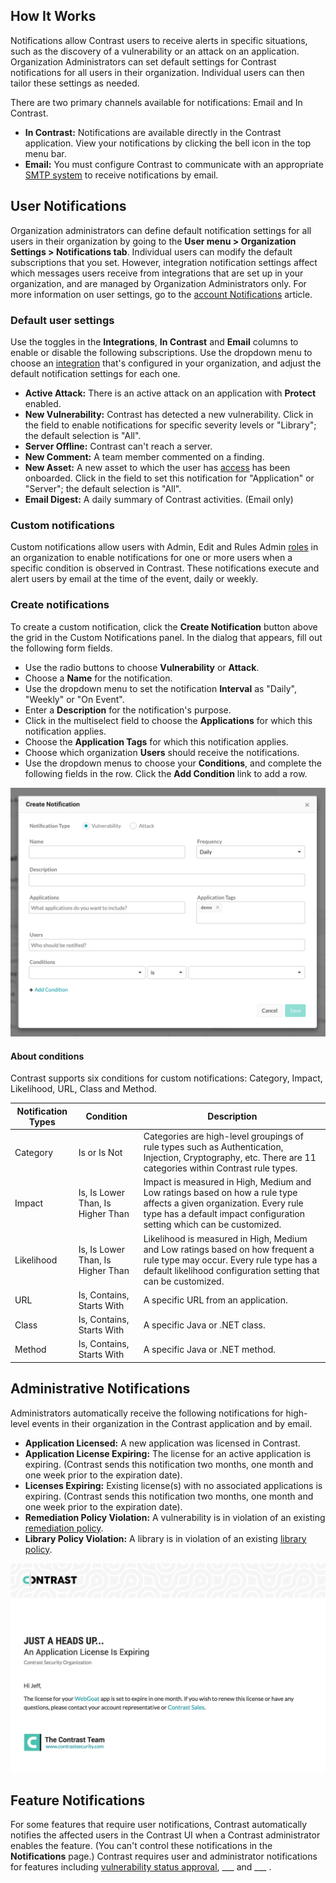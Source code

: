 <!--
title: "Notifications"
description: "Overview of Contrast notifications" 
tags: "Admin organization settings application alerts notifications custom"
-->

## How It Works

Notifications allow Contrast users to receive alerts in specific situations, such as the discovery of a vulnerability or an attack on an application. Organization Administrators can set default settings for Contrast notifications for all users in their organization. Individual users can then tailor these settings as needed. 

There are two primary channels available for notifications: Email and In Contrast. 

* **In Contrast:** Notifications are available directly in the Contrast application. View your notifications by clicking the bell icon in the top menu bar.
* **Email:** You must configure Contrast to communicate with an appropriate [SMTP system](admin-systemsettings.html#system-glance) to receive notifications by email. 

## User Notifications

Organization administrators can define default notification settings for all users in their organization by going to the **User menu > Organization Settings > Notifications tab**. Individual users can modify the default subscriptions that you set. However, integration notification settings affect which messages users receive from integrations that are set up in your organization, and are managed by Organization Administrators only. For more information on user settings, go to the [account Notifications](user-account.html#user-notify) article.

### Default user settings 

Use the toggles in the **Integrations**, **In Contrast** and **Email** columns to enable or disable the following subscriptions. Use the dropdown menu to choose an [integration](admin-orgintegrations.html) that's configured in your organization, and adjust the default notification settings for each one.

* **Active Attack:** There is an active attack on an application with **Protect** enabled. 
* **New Vulnerability:** Contrast has detected a new vulnerability. Click in the field to enable notifications for specific severity levels or "Library"; the default selection is "All".
* **Server Offline:** Contrast can't reach a server. 
* **New Comment:** A team member commented on a finding. 
* **New Asset:** A new asset to which the user has [access](user-account.html#user-permissions) has been onboarded. Click in the field to set this notification for "Application" or "Server"; the default selection is "All".
* **Email Digest:** A daily summary of Contrast activities. (Email only)

### Custom notifications

Custom notifications allow users with Admin, Edit and Rules Admin [roles](admin-manageorgsroleperm.html#roles) in an organization to enable notifications for one or more users when a specific condition is observed in Contrast. These notifications execute and alert users by email at the time of the event, daily or weekly.  

### Create notifications

To create a custom notification, click the **Create Notification** button above the grid in the Custom Notifications panel. In the dialog that appears, fill out the following form fields. 

* Use the radio buttons to choose **Vulnerability** or **Attack**. 
* Choose a **Name** for the notification. 
* Use the dropdown menu to set the notification **Interval** as "Daily", "Weekly" or "On Event".
* Enter a **Description** for the notification's purpose. 
* Click in the multiselect field to choose the **Applications** for which this notification applies. 
* Choose the **Application Tags** for which this notification applies. 
* Choose which organization **Users** should receive the notifications. 
* Use the dropdown menus to choose your **Conditions**, and complete the following fields in the row. Click the **Add Condition** link to add a row. 

<a href="assets/images/Custom-notification-dialog.png" rel="lightbox" title="Create a custom notification"><img class="thumbnail" src="assets/images/Custom-notification-dialog.png"/></a>

#### About conditions

Contrast supports six conditions for custom notifications: Category, Impact, Likelihood, URL, Class and Method.

| Notification Types | Condition         | Description  |
|--------------------|-------------------|--------------|
| Category           | Is or Is Not      | Categories are high-level groupings of rule types such as Authentication, Injection, Cryptography, etc. There are 11 categories within Contrast rule types.| 
| Impact             | Is, Is Lower Than, Is Higher Than | Impact is measured in High, Medium and Low ratings based on how a rule type affects a given organization. Every rule type has a default impact configuration setting which can be customized. |
| Likelihood         | Is, Is Lower Than, Is Higher Than | Likelihood is measured in High, Medium and Low ratings based on how frequent a rule type may occur. Every rule type has a default likelihood configuration setting that can be customized. | 
| URL                | Is, Contains, Starts With | A specific URL from an application. | 
| Class              | Is, Contains, Starts With | A specific Java or .NET class. | 
| Method             | Is, Contains, Starts With | A specific Java or .NET method. | 


## Administrative Notifications

Administrators automatically receive the following notifications for high-level events in their organization in the Contrast application and by email.

* **Application Licensed:** A new application was licensed in Contrast.
* **Application License Expiring:** The license for an active application is expiring. (Contrast sends this notification two months, one month and one week prior to the expiration date).
* **Licenses Expiring:** Existing license(s) with no associated applications is expiring. (Contrast sends this notification two months, one month and one week prior to the expiration date).
* **Remediation Policy Violation:** A vulnerability is in violation of an existing [remediation policy](admin-policymgmt.html#remediate).
* **Library Policy Violation:** A library is in violation of an existing [library policy](admin-policymgmt.html#library).

<a href="assets/images/AdminNotificationEmail.png" rel="lightbox" title="Email notification for administrators"><img class="thumbnail" src="assets/images/AdminNotificationEmail.png"/></a>

## Feature Notifications 

For some features that require user notifications, Contrast automatically notifies the affected users in the Contrast UI when a Contrast administrator enables the feature. (You can't control these notifications in the **Notifications** page.) Contrast requires user and administrator notifications for features including [vulnerability status approval](admin-orgsettings.html#app-defaults), ___ and ___ .
